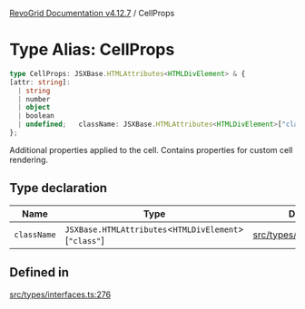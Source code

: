 [RevoGrid Documentation v4.12.7](README.md) / CellProps

# Type Alias: CellProps

```ts
type CellProps: JSXBase.HTMLAttributes<HTMLDivElement> & {
[attr: string]: 
  | string
  | number
  | object
  | boolean
  | undefined;   className: JSXBase.HTMLAttributes<HTMLDivElement>["class"];
};
```

Additional properties applied to the cell.
Contains properties for custom cell rendering.

## Type declaration

| Name | Type | Defined in |
| ------ | ------ | ------ |
| `className` | `JSXBase.HTMLAttributes`\<`HTMLDivElement`\>\[`"class"`\] | [src/types/interfaces.ts:277](https://github.com/revolist/revogrid/blob/435ff99a088c5c293d22eb08cc3e448f60f4eb56/src/types/interfaces.ts#L277) |

## Defined in

[src/types/interfaces.ts:276](https://github.com/revolist/revogrid/blob/435ff99a088c5c293d22eb08cc3e448f60f4eb56/src/types/interfaces.ts#L276)
